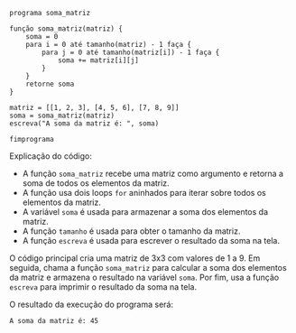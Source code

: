 ```portuguol
programa soma_matriz

função soma_matriz(matriz) {
    soma = 0
    para i = 0 até tamanho(matriz) - 1 faça {
        para j = 0 até tamanho(matriz[i]) - 1 faça {
            soma += matriz[i][j]
        }
    }
    retorne soma
}

matriz = [[1, 2, 3], [4, 5, 6], [7, 8, 9]]
soma = soma_matriz(matriz)
escreva("A soma da matriz é: ", soma)

fimprograma
```

Explicação do código:

* A função `soma_matriz` recebe uma matriz como argumento e retorna a soma de todos os elementos da matriz.
* A função usa dois loops `for` aninhados para iterar sobre todos os elementos da matriz.
* A variável `soma` é usada para armazenar a soma dos elementos da matriz.
* A função `tamanho` é usada para obter o tamanho da matriz.
* A função `escreva` é usada para escrever o resultado da soma na tela.

O código principal cria uma matriz de 3x3 com valores de 1 a 9. Em seguida, chama a função `soma_matriz` para calcular a soma dos elementos da matriz e armazena o resultado na variável `soma`. Por fim, usa a função `escreva` para imprimir o resultado da soma na tela.

O resultado da execução do programa será:

```
A soma da matriz é: 45
```